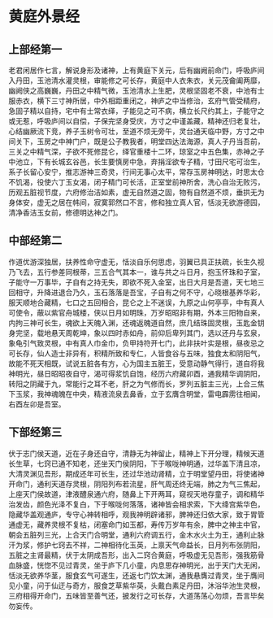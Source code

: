 # 黄庭外景经

## 上部经第一

老君闲居作七言，解说身形及诸神，上有黄庭下关元，后有幽阙前命门，呼吸庐间入丹田，玉池清水灌灵根，审能修之可长存，黄庭中人衣朱衣，关元茂龠阖两靡，幽阙侠之高巍巍，丹田之中精气微，玉池清水上生肥，灵根坚固老不衰，中池有士服赤衣，横下三寸神所居，中外相距重闭之，神庐之中当修治，玄府气管受精府，急固子精以自持，宅中有士常衣绎，子能见之可不病，横立长尺约其上，子能守之或无惹，呼吸庐间以自偿，子保完坚身受庆，方寸之中谨盖藏，精神还归老复壮，心结幽厥流下竞，养子玉树令可壮，至道不烦无旁午，灵台通天临中野，方寸之中间关下，玉房之中神门户，既是公子教我者，明堂四达法海源，真人子丹当吾前，三关之中精气深，子欲不死修昆仑，绎官重楼十二环，琼室之中五色集，赤神之子中池立，下有长城玄谷邑，长生要慎房中急，弃捐淫欲专子精，寸田尺宅可治生，系子长留心安宁，推志游神三奇灵，行间无事心太平，常存玉房神明达，时思太仓不饥渴，役使六丁玉女渴，闭子精门可长活，正室堂前神所舍，洗心自治无败污，历观五脏视节度，六府修治洁如素，虚无自然道之固，物有自然道不烦，垂拱无为身体安，虚无之居在帏间，寂寞郭然口不言，修和独立真人官，恬淡无欲游德园，清净香洁玉女前，修德明达神之门。

## 中部经第二

作道优游深独居，扶养性命守虚无，恬淡自乐何思虑，羽翼已具正扶疏，长生久视乃飞去，五行参差同根蒂，三五合气其本一，谁与共之斗日月，抱玉怀珠和子室，子能守一万事毕，子自有之持无失，即欲不死入金室，出日大月是吾道，天七地三回相守，升降进退合乃久，玉石落落是吾宝，子自有之何不守，心晓根基养华彩，服天顺地合藏精，七口之五回相合，昆仑之上不迷误，九原之山何亭亭，中有真人可使令，蔽以紫官舟城楼，侠以日月如明珠，万岁昭昭非有期，外本三阳物自来，内拘三神可长生，魂欲上天魄入渊，还魂返魄道自然，庶几结珠固灵根，玉匙金钥身完坚，载地悬天周乾坤，象以四时赤如舟，前仰后卑列其门，选以还丹与玄泉，象龟引气致灵根，中有真人巾金巾，负甲持符开七门，此非扶叶实是根，昼夜忌之可长存，仙人造士非异有，积精所致和专仁，人皆食谷与五味，独食太和阴阳气，故能不死天相既，试说五脏各有方，心为国主五脏王，受意动静气得行，道自将我神明光，昼日昭昭夜自守，渴可得浆饥自饱，经历六府藏卯酉，通我精华调阴阳，转阳之阴藏于九，常能行之耳不老，肝之为气修而长，罗列五脏主三光，上合三焦下玉浆，我神魂魄在中央，精液流泉去鼻香，立于玄膺含明堂，雷电霹雳往相闻，右酉左卯是吾室。

## 下部经第三

伏于志门侯天道，近在子身还自守，清静无为神留止，精神上下开分理，精候天道长生草，七窍已通不知老，还坐天门侯阴阳，下于喉咙神明通，过华盖下清且凉，大清灵渊见吾形，期成还年可长生，还过华池动肾精，立于明堂望丹田，将使诸神开命门，通利天道存灵根，阴阳列布若流星，肝气周还终无端，肺之为气三焦起，上座天门侯故道，津液醴泉通六府，随鼻上下开两耳，窥视天地存童子，调和精华治发齿，颜色光泽不复白，下于喉咙何落落，诸神皆会相求索，下大绛宫紫华色，隐藏华盖观通庐，专守心神转相呼，观我神明辟诸邪，脾神还归依大家，致于胃管通虚无，藏养灵根不复枯，闭塞命门如玉都，寿传万岁年有余，脾中之神主中官，朝会五脏列三光，上合天门合明堂，通利六府调五行，金木水火土为王，通利止脉汗为浆，修护七窍去不祥，二神相待化玉英，上禀天气命益长，日月列布张阴阳，五脏之主肾最精，伏于太阴成吾形，出入二窍合黄庭，呼吸虚无见吾形，强我筋骨血脉盛，恍惚不见过青灵，坐于庐下几小童，内息思存神明光，出于天门大无闲，恬淡无欲养华茎，服食玄气可遂生，还返七门饮太渊，通我悬膺过青灵，坐于膺间见小童，问于仙迂与奇方，服食芝草紫华英，头戴白素足丹田，沐浴华池生灵根，三府相得开命门，五味皆至善气还，披发行之可长存，大道荡荡心勿烦，吾言毕矣勿妄传。